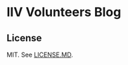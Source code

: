 # IIV Volunteers Blog
## License

MIT. See [LICENSE.MD](https://github.com/bencentra/centrarium/blob/master/LICENSE.md).
